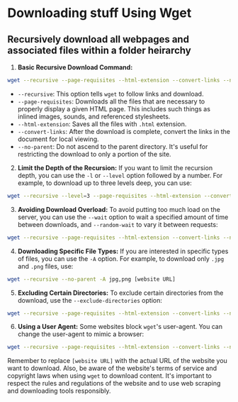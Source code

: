# Downloading stuff Using Wget

## Recursively download all webpages and associated files within a folder heirarchy
1. **Basic Recursive Download Command:** 

```bash
wget --recursive --page-requisites --html-extension --convert-links --no-parent [website URL]
```

 
- `--recursive`: This option tells `wget` to follow links and download. 
- `--page-requisites`: Downloads all the files that are necessary to properly display a given HTML page. This includes such things as inlined images, sounds, and referenced stylesheets. 
- `--html-extension`: Saves all the files with `.html` extension. 
- `--convert-links`: After the download is complete, convert the links in the document for local viewing. 
- `--no-parent`: Do not ascend to the parent directory. It's useful for restricting the download to only a portion of the site. 
2. **Limit the Depth of the Recursion:** 
If you want to limit the recursion depth, you can use the `-l` or `--level` option followed by a number. For example, to download up to three levels deep, you can use:

```bash
wget --recursive --level=3 --page-requisites --html-extension --convert-links --no-parent [website URL]
``` 
3. **Avoiding Download Overload:** 
To avoid putting too much load on the server, you can use the `--wait` option to wait a specified amount of time between downloads, and `--random-wait` to vary it between requests:

```bash
wget --recursive --page-requisites --html-extension --convert-links --no-parent --wait=1 --random-wait [website URL]
``` 
4. **Downloading Specific File Types:** 
If you are interested in specific types of files, you can use the `-A` option. For example, to download only `.jpg` and `.png` files, use:

```bash
wget --recursive --no-parent -A jpg,png [website URL]
``` 
5. **Excluding Certain Directories:** 
To exclude certain directories from the download, use the `--exclude-directories` option:

```bash
wget --recursive --page-requisites --html-extension --convert-links --no-parent --exclude-directories=/directory1,/directory2 [website URL]
``` 
6. **Using a User Agent:** 
Some websites block `wget`'s user-agent. You can change the user-agent to mimic a browser:

```bash
wget --recursive --page-requisites --html-extension --convert-links --no-parent --user-agent="Mozilla/5.0 (Windows NT 10.0; Win64; x64) AppleWebKit/537.36 (KHTML, like Gecko) Chrome/58.0.3029.110 Safari/537.3" [website URL]
```

Remember to replace `[website URL]` with the actual URL of the website you want to download. Also, be aware of the website's terms of service and copyright laws when using `wget` to download content. It's important to respect the rules and regulations of the website and to use web scraping and downloading tools responsibly.